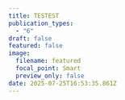```yaml
---
title: TESTEST
publication_types:
  - "6"
draft: false
featured: false
image:
  filename: featured
  focal_point: Smart
  preview_only: false
date: 2025-07-25T16:53:35.861Z
---
```

